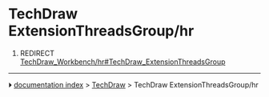 # TechDraw ExtensionThreadsGroup/hr
1.  REDIRECT [TechDraw_Workbench/hr#TechDraw_ExtensionThreadsGroup](TechDraw_Workbench/hr#TechDraw_ExtensionThreadsGroup.md)



---
⏵ [documentation index](../README.md) > [TechDraw](TechDraw_Workbench.md) > TechDraw ExtensionThreadsGroup/hr

